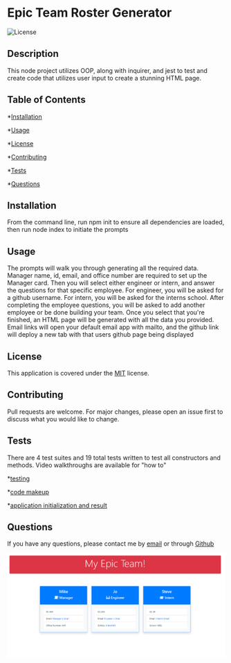 
# Epic Team Roster Generator

![License](https://img.shields.io/badge/license-MIT-yellow.png)

## Description

This node project utilizes OOP, along with inquirer, and jest to test and create code that utilizes user input to create a stunning HTML page. 

## Table of Contents

*[Installation](#installation)

*[Usage](#usage)

*[License](#license)

*[Contributing](#contributing)

*[Tests](#tests)

*[Questions](#questions)



## Installation

From the command line, run npm init to ensure all dependencies are loaded, then run node index to initiate the prompts

## Usage

The prompts will walk you through generating all the required data.  Manager name, id, email, and office number are required to set up the Manager card.  Then you will select either engineer or intern, and answer the questions for that specific employee.  For engineer, you will be asked for a github username.  For intern, you will be asked for the interns school.  After completing the employee questions, you will be asked to add another employee or be done building your team.  Once you select that you're finished, an HTML page will be generated with all the data you provided.  Email links will open your default email app with mailto, and the github link will deploy a new tab with that users github page being displayed

## License
This application is covered under the [MIT](./License/MIT.txt) license.
  
## Contributing

Pull requests are welcome. For major changes, please open an issue first to discuss what you would like to change.

## Tests

There are 4 test suites and 19 total tests written to test all constructors and methods.  Video walkthroughs are available for "how to"

*[testing](https://youtu.be/0M3lPChT17M)

*[code makeup](https://youtu.be/GIzpbMxctRU)

*[application initialization and result](https://youtu.be/jZNuWRT3uvA)


## Questions

If you have any questions, please contact me by [email](vprmatrix55@gmail.com) or through [Github](https://github.com/Mike2481)

![screenshot](./img/screenshot.png)